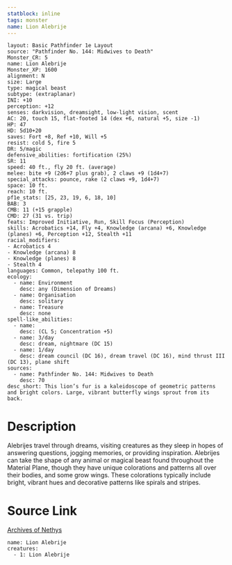 ```yaml
---
statblock: inline
tags: monster
name: Lion Alebrije
---
```

```statblock
layout: Basic Pathfinder 1e Layout
source: "Pathfinder No. 144: Midwives to Death"
Monster_CR: 5
name: Lion Alebrije
Monster_XP: 1600
alignment: N
size: Large
type: magical beast
subtype: (extraplanar)
INI: +10
perception: +12
senses: darkvision, dreamsight, low-light vision, scent
AC: 20, touch 15, flat-footed 14 (dex +6, natural +5, size -1)
HP: 47
HD: 5d10+20
saves: Fort +8, Ref +10, Will +5
resist: cold 5, fire 5
DR: 5/magic
defensive_abilities: fortification (25%)
SR: 11
speed: 40 ft., fly 20 ft. (average)
melee: bite +9 (2d6+7 plus grab), 2 claws +9 (1d4+7)
special_attacks: pounce, rake (2 claws +9, 1d4+7)
space: 10 ft.
reach: 10 ft.
pf1e_stats: [25, 23, 19, 6, 18, 10]
BAB: 3
CMB: 11 (+15 grapple)
CMD: 27 (31 vs. trip)
feats: Improved Initiative, Run, Skill Focus (Perception)
skills: Acrobatics +14, Fly +4, Knowledge (arcana) +6, Knowledge (planes) +6, Perception +12, Stealth +11
racial_modifiers:
- Acrobatics 4
- Knowledge (arcana) 8
- Knowledge (planes) 8
- Stealth 4
languages: Common, telepathy 100 ft.
ecology:
  - name: Environment
    desc: any (Dimension of Dreams)
  - name: Organisation
    desc: solitary
  - name: Treasure
    desc: none
spell-like_abilities:
  - name:
    desc: (CL 5; Concentration +5)
  - name: 3/day
    desc: dream, nightmare (DC 15)
  - name: 1/day
    desc: dream council (DC 16), dream travel (DC 16), mind thrust III (DC 13), plane shift
sources:
  - name: Pathfinder No. 144: Midwives to Death
    desc: 70
desc_short: This lion’s fur is a kaleidoscope of geometric patterns and bright colors. Large, vibrant butterfly wings sprout from its back.
```
# Description
Alebrijes travel through dreams, visiting creatures as they sleep in hopes of answering questions, jogging memories, or providing inspiration. Alebrijes can take the shape of any animal or magical beast found throughout the Material Plane, though they have unique colorations and patterns all over their bodies, and some grow wings. These colorations typically include bright, vibrant hues and decorative patterns like spirals and stripes.
# Source Link
[Archives of Nethys](https://aonprd.com/MonsterDisplay.aspx?ItemName=Lion%20Alebrije)
```encounter-table
name: Lion Alebrije
creatures:
  - 1: Lion Alebrije
```
